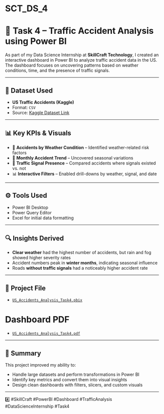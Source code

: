 # SCT_DS_4
# 🚦 Task 4 – Traffic Accident Analysis using Power BI

As part of my Data Science Internship at **SkillCraft Technology**, I created an interactive dashboard in Power BI to analyze traffic accident data in the US. The dashboard focuses on uncovering patterns based on weather conditions, time, and the presence of traffic signals.

---

## 📁 Dataset Used
- **US Traffic Accidents (Kaggle)**
- Format: `CSV`
- Source: [Kaggle Dataset Link](https://www.kaggle.com/datasets/sobhanmoosavi/us-accidents)

---

## 📊 Key KPIs & Visuals

- 🚧 **Accidents by Weather Condition** – Identified weather-related risk factors  
- 📅 **Monthly Accident Trend** – Uncovered seasonal variations  
- 🚦 **Traffic Signal Presence** – Compared accidents where signals existed vs. not  
- 📊 **Interactive Filters** – Enabled drill-downs by weather, signal, and date

---

## ⚙️ Tools Used
- Power BI Desktop
- Power Query Editor
- Excel for initial data formatting

---

## 🔍 Insights Derived

- **Clear weather** had the highest number of accidents, but rain and fog showed higher severity rates  
- Accident numbers peak in **winter months**, indicating seasonal influence  
- Roads **without traffic signals** had a noticeably higher accident rate

---

## 📂 Project File
- [`US_Accidents_Analysis_Task4.pbix`](./US_Accidents_Analysis_Task4.pbix)

# Dashboard PDF
- [`US_Accidents_Analysis_Task4.pdf`](./US_Accidents_Analysis_Task4.pdf)

---

## 📌 Summary

This project improved my ability to:
- Handle large datasets and perform transformations in Power BI  
- Identify key metrics and convert them into visual insights  
- Design clean dashboards with filters, slicers, and custom visuals

---

#️⃣ #SkillCraft #PowerBI #Dashboard #TrafficAnalysis #DataScienceInternship #Task4
